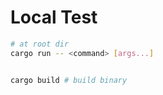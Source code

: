 # Local Test
```bash
# at root dir
cargo run -- <command> [args...]


cargo build # build binary
```

